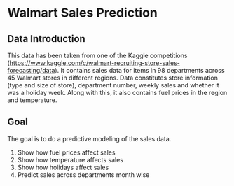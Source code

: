 # Walmart Sales Prediction

## Data Introduction
This data has been taken from one of the Kaggle competitions (https://www.kaggle.com/c/walmart-recruiting-store-sales-forecasting/data). It contains sales data for items in 98 departments across 45 Walmart stores in different regions. Data constitutes store information (type and size of store), department number, weekly sales and whether it was a holiday week. Along with this, it also contains fuel prices in the region and temperature.

## Goal
The goal is to do a predictive modeling of the sales data.
  1. Show how fuel prices affect sales 
  2. Show how temperature affects sales
  3. Show how holidays affect sales
  4. Predict sales across departments month wise

